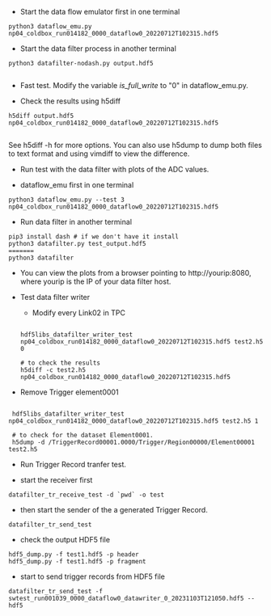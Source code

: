 * Start the data flow emulator first in one terminal

```
python3 dataflow_emu.py np04_coldbox_run014182_0000_dataflow0_20220712T102315.hdf5

```
* Start the data filter process in another terminal

```
python3 datafilter-nodash.py output.hdf5
 
```

* Fast test. Modify the variable *is_full_write* to "0" in dataflow_emu.py.

* Check the results using h5diff

```
h5diff output.hdf5  np04_coldbox_run014182_0000_dataflow0_20220712T102315.hdf5
 
```

See h5diff -h for more options. You can also use h5dump to dump both files to
text format and using vimdiff to view the difference.


* Run test with the data filter with plots of the ADC values.

 * dataflow_emu first in one terminal
  ```
  python3 dataflow_emu.py --test 3 np04_coldbox_run014182_0000_dataflow0_20220712T102315.hdf5
  
  ```
  * Run data filter in another terminal

  ```
  pip3 install dash # if we don't have it install
  python3 datafilter.py test_output.hdf5
=======
  python3 datafilter 

  ```
 * You can view the plots from a browser pointing to http://yourip:8080, where
   yourip is the IP of your data filter host.

* Test data filter writer

  * Modify every Link02 in TPC

  ```

  hdf5libs_datafilter_writer_test  np04_coldbox_run014182_0000_dataflow0_20220712T102315.hdf5 test2.h5 0
  
  # to check the results
  h5diff -c test2.h5 np04_coldbox_run014182_0000_dataflow0_20220712T102315.hdf5

  ```

 * Remove Trigger element0001

 ```

  hdf5libs_datafilter_writer_test  np04_coldbox_run014182_0000_dataflow0_20220712T102315.hdf5 test2.h5 1

  # to check for the dataset Element0001. 
  h5dump -d /TriggerRecord00001.0000/Trigger/Region00000/Element00001 test2.h5
 ```

* Run Trigger Record tranfer test.

 * start the receiver first

```
datafilter_tr_receive_test -d `pwd` -o test
```
 * then start the sender of the a generated Trigger Record.

 ```
datafilter_tr_send_test 
 ```
 * check the output HDF5 file 

 ```
hdf5_dump.py -f test1.hdf5 -p header
hdf5_dump.py -f test1.hdf5 -p fragment

 ```

* start to send trigger records from HDF5 file

```
datafilter_tr_send_test -f swtest_run001039_0000_dataflow0_datawriter_0_20231103T121050.hdf5 --hdf5

```
